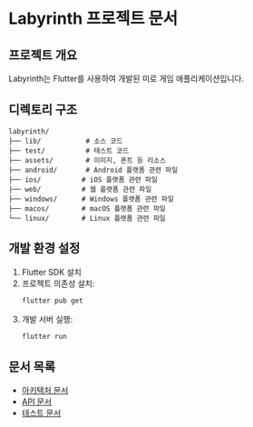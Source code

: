 # Labyrinth 프로젝트 문서

## 프로젝트 개요
Labyrinth는 Flutter를 사용하여 개발된 미로 게임 애플리케이션입니다.

## 디렉토리 구조
```
labyrinth/
├── lib/           # 소스 코드
├── test/          # 테스트 코드
├── assets/        # 이미지, 폰트 등 리소스
├── android/       # Android 플랫폼 관련 파일
├── ios/          # iOS 플랫폼 관련 파일
├── web/          # 웹 플랫폼 관련 파일
├── windows/      # Windows 플랫폼 관련 파일
├── macos/        # macOS 플랫폼 관련 파일
└── linux/        # Linux 플랫폼 관련 파일
```

## 개발 환경 설정
1. Flutter SDK 설치
2. 프로젝트 의존성 설치:
   ```bash
   flutter pub get
   ```
3. 개발 서버 실행:
   ```bash
   flutter run
   ```

## 문서 목록
- [아키텍처 문서](./architecture/README.md)
- [API 문서](./api/README.md)
- [테스트 문서](./testing/README.md) 